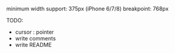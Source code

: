 minimum width support: 375px (iPhone 6/7/8)
breakpoint: 768px

TODO:

- cursor : pointer
- write comments
- write README
